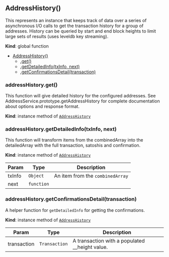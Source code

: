<a name="AddressHistory"></a>
## AddressHistory()
This represents an instance that keeps track of data over a series of
asynchronous I/O calls to get the transaction history for a group of
addresses. History can be queried by start and end block heights to limit large sets
of results (uses leveldb key streaming).

**Kind**: global function  

* [AddressHistory()](#AddressHistory)
  * [.get()](#AddressHistory+get)
  * [.getDetailedInfo(txInfo, next)](#AddressHistory+getDetailedInfo)
  * [.getConfirmationsDetail(transaction)](#AddressHistory+getConfirmationsDetail)

<a name="AddressHistory+get"></a>
### addressHistory.get()
This function will give detailed history for the configured
addresses. See AddressService.prototype.getAddressHistory
for complete documentation about options and response format.

**Kind**: instance method of <code>[AddressHistory](#AddressHistory)</code>  
<a name="AddressHistory+getDetailedInfo"></a>
### addressHistory.getDetailedInfo(txInfo, next)
This function will transform items from the combinedArray into
the detailedArray with the full transaction, satoshis and confirmation.

**Kind**: instance method of <code>[AddressHistory](#AddressHistory)</code>  

| Param | Type | Description |
| --- | --- | --- |
| txInfo | <code>Object</code> | An item from the `combinedArray` |
| next | <code>function</code> |  |

<a name="AddressHistory+getConfirmationsDetail"></a>
### addressHistory.getConfirmationsDetail(transaction)
A helper function for `getDetailedInfo` for getting the confirmations.

**Kind**: instance method of <code>[AddressHistory](#AddressHistory)</code>  

| Param | Type | Description |
| --- | --- | --- |
| transaction | <code>Transaction</code> | A transaction with a populated __height value. |

